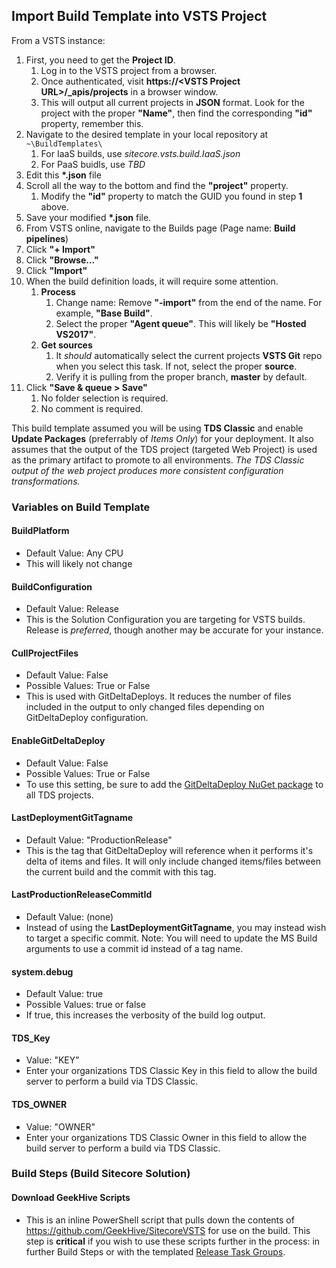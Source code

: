 ## Import Build Template into VSTS Project

From a VSTS instance:

1. First, you need to get the **Project ID**.
   1. Log in to the VSTS project from a browser.
   2. Once authenticated, visit **https://\<VSTS Project URL\>/_apis/projects** in a browser window.
   3. This will output all current projects in **JSON** format. Look for the project with the proper **"Name"**, then find the corresponding **"id"** property, remember this. 
2. Navigate to the desired template in your local repository at `~\BuildTemplates\`
   1. For IaaS builds, use *sitecore.vsts.build.IaaS.json*
   2. For PaaS buidls, use *TBD*
3. Edit this **\*.json** file
4. Scroll all the way to the bottom and find the **"project"** property.
   1. Modify the **"id"** property to match the GUID you found in step **1** above.
5. Save your modified **\*.json** file.
6. From VSTS online, navigate to the Builds page (Page name: **Build pipelines**)
7. Click **"+ Import"**
8. Click **"Browse..."**
9. Click **"Import"**
10. When the build definition loads, it will require some attention.
    1. **Process**
       1. Change name: Remove **"-import"** from the end of the name. For example, **"Base Build"**.
	   2. Select the proper **"Agent queue"**. This will likely be **"Hosted VS2017"**.
    2. **Get sources**
       1. It _should_ automatically select the current projects **VSTS Git** repo when you select this task. If not, select the proper **source**.
	   2. Verify it is pulling from the proper branch, **master** by default.
11. Click **"Save & queue > Save"**
    1. No folder selection is required.
    2. No comment is required.
	
This build template assumed you will be using **TDS Classic** and enable **Update Packages** (preferrably of _Items Only_) for your deployment. It also assumes that the output of the TDS project (targeted Web Project) is used as the primary artifact to promote to all environments. _The TDS Classic output of the web project produces more consistent configuration transformations._
	
### Variables on Build Template

#### BuildPlatform
*   Default Value: Any CPU
*   This will likely not change

#### BuildConfiguration
*   Default Value: Release
*   This is the Solution Configuration you are targeting for VSTS builds. Release is _preferred_, though another may be accurate for your instance.

#### CullProjectFiles
*   Default Value: False
*   Possible Values: True or False
*   This is used with GitDeltaDeploys. It reduces the number of files included in the output to only changed files depending on GitDeltaDeploy configuration.

#### EnableGitDeltaDeploy
*   Default Value: False
*   Possible Values: True or False
*   To use this setting, be sure to add the [GitDeltaDeploy NuGet package](https://www.nuget.org/packages/Hedgehog.TDS.BuildExtensions.GitDeltaDeploy/) to all TDS projects. 

#### LastDeploymentGitTagname
*   Default Value: "ProductionRelease"
*   This is the tag that GitDeltaDeploy will reference when it performs it's delta of items and files. It will only include changed items/files between the current build and the commit with this tag.

#### LastProductionReleaseCommitId
*   Default Value: (none)
*   Instead of using the **LastDeploymentGitTagname**, you may instead wish to target a specific commit. Note: You will need to update the MS Build arguments to use a commit id instead of a tag name.

#### system.debug
*   Default Value: true
*   Possible Values: true or false
*   If true, this increases the verbosity of the build log output.

#### TDS_Key
*   Value: "KEY"
*   Enter your organizations TDS Classic Key in this field to allow the build server to perform a build via TDS Classic.

#### TDS_OWNER
*   Value: "OWNER"
*   Enter your organizations TDS Classic Owner in this field to allow the build server to perform a build via TDS Classic.

### Build Steps (Build Sitecore Solution)

#### Download GeekHive Scripts
*   This is an inline PowerShell script that pulls down the contents of https://github.com/GeekHive/SitecoreVSTS for use on the build. This step is **critical** if you wish to use these scripts further in the process: in further Build Steps or with the templated [Release Task Groups](ReleaseTaskGroups/README.md).